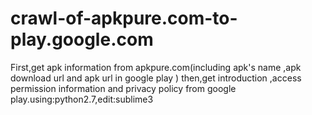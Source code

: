 # crawl-of-apkpure.com-to-play.google.com
First,get apk information from apkpure.com(including apk's name ,apk download url and apk url in google play ) then,get introduction ,access permission information and privacy policy from google play.using:python2.7,edit:sublime3
